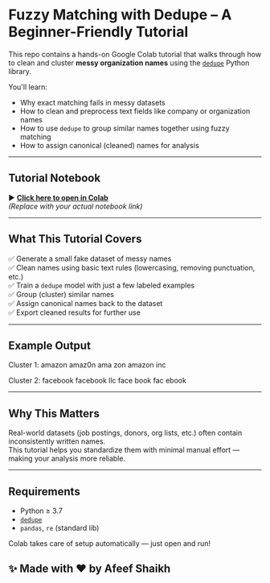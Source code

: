 # Fuzzy Matching with Dedupe – A Beginner-Friendly Tutorial

This repo contains a hands-on Google Colab tutorial that walks through how to clean and cluster **messy organization names** using the [`dedupe`](https://github.com/dedupeio/dedupe) Python library.

You'll learn:
- Why exact matching fails in messy datasets
- How to clean and preprocess text fields like company or organization names
- How to use `dedupe` to group similar names together using fuzzy matching
- How to assign canonical (cleaned) names for analysis

---

## Tutorial Notebook

▶ **[Click here to open in Colab](https://colab.research.google.com/github/YOUR_USERNAME/YOUR_REPO/blob/main/fuzzy_matching_tutorial.ipynb)**  
*(Replace with your actual notebook link)*

---

## What This Tutorial Covers

✅ Generate a small fake dataset of messy names  
✅ Clean names using basic text rules (lowercasing, removing punctuation, etc.)  
✅ Train a `dedupe` model with just a few labeled examples  
✅ Group (cluster) similar names  
✅ Assign canonical names back to the dataset  
✅ Export cleaned results for further use

---

## Example Output 
Cluster 1: amazon
amaz0n
ama zon
amazon inc

Cluster 2: facebook
facebook llc
face book
fac ebook


---

## Why This Matters

Real-world datasets (job postings, donors, org lists, etc.) often contain inconsistently written names.  
This tutorial helps you standardize them with minimal manual effort — making your analysis more reliable.

---

## Requirements

- Python ≥ 3.7  
- [`dedupe`](https://docs.dedupe.io/en/latest/Installation.html)  
- `pandas`, `re` (standard lib)

Colab takes care of setup automatically — just open and run!


## ✨ Made with ❤️ by Afeef Shaikh

